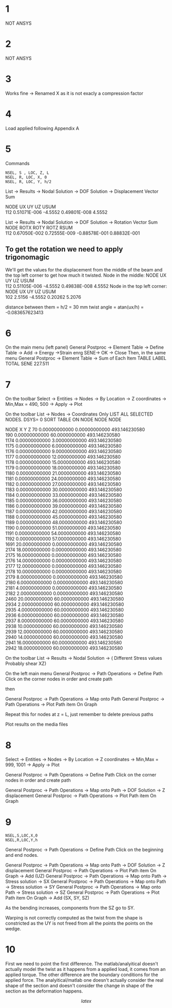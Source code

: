 # 1
NOT ANSYS
# 2
NOT ANSYS
# 3
Works fine -> Renamed X as it is not exacly a compression factor
# 4
Load applied following Appendix A
# 5
Commands
```
NSEL, S , LOC, Z, L
NSEL, R, LOC, X, 0
NSEL, R, LOC, Y, h/2
```
List -> Results -> Nodal Solution -> DOF Solution -> Displacement Vector Sum

NODE       UX               UY              UZ             USUM  
112         0.51071E-006    -4.5552         0.49801E-008   4.5552

List -> Results -> Nodal Solution -> DOF Solution -> Rotation Vector Sum
NODE       ROTX             ROTY            ROTZ           RSUM  
112         0.67050E-002    0.72555E-009    -0.88578E-001  0.88832E-001

## To get the rotation we need to apply trigonomagic
We'll get the values for the displacement from the middle of the beam and the top left corner to get how much it twisted.
Node in the middle:
     NODE       UX           UY           UZ           USUM  
     112        0.51105E-006 -4.5552      0.49838E-008 4.5552 
Node in the top left corner:
    NODE        UX           UY           UZ           USUM  
     102        2.5156      -4.5552       0.20262      5.2076 

distance between them = h/2 = 30 mm
twist angle = atan(ux/h) = -0.083657623413

# 6
On the main menu (left panel)
General Postproc -> Element Table -> Define Table -> Add -> Energy ->Strain enrg SENE-> OK -> Close
Then, in the same menu
General Postproc -> Element Table -> Sum of Each Item
TABLE LABEL     TOTAL
SENE            227.511    
# 7
On the toolbar
Select -> Entities -> Nodes -> By Location -> Z coordinates -> Min,Max = 490, 500 -> Apply -> Plot

On the toolbar
List -> Nodes -> Coordinates Only
 LIST ALL SELECTED NODES.   DSYS=      0
 SORT TABLE ON  NODE  NODE  NODE

   NODE        X                   Y                   Z
       70    0.00000000000         0.00000000000         493.146230580     
      190    0.00000000000         60.0000000000         493.146230580     
     1174    0.00000000000         3.00000000000         493.146230580     
     1175    0.00000000000         6.00000000000         493.146230580     
     1176    0.00000000000         9.00000000000         493.146230580     
     1177    0.00000000000         12.0000000000         493.146230580     
     1178    0.00000000000         15.0000000000         493.146230580     
     1179    0.00000000000         18.0000000000         493.146230580     
     1180    0.00000000000         21.0000000000         493.146230580     
     1181    0.00000000000         24.0000000000         493.146230580     
     1182    0.00000000000         27.0000000000         493.146230580     
     1183    0.00000000000         30.0000000000         493.146230580     
     1184    0.00000000000         33.0000000000         493.146230580     
     1185    0.00000000000         36.0000000000         493.146230580     
     1186    0.00000000000         39.0000000000         493.146230580     
     1187    0.00000000000         42.0000000000         493.146230580     
     1188    0.00000000000         45.0000000000         493.146230580     
     1189    0.00000000000         48.0000000000         493.146230580     
     1190    0.00000000000         51.0000000000         493.146230580     
     1191    0.00000000000         54.0000000000         493.146230580     
     1192    0.00000000000         57.0000000000         493.146230580     
     1691    20.0000000000         0.00000000000         493.146230580     
     2174    18.0000000000         0.00000000000         493.146230580     
     2175    16.0000000000         0.00000000000         493.146230580     
     2176    14.0000000000         0.00000000000         493.146230580     
     2177    12.0000000000         0.00000000000         493.146230580     
     2178    10.0000000000         0.00000000000         493.146230580     
     2179    8.00000000000         0.00000000000         493.146230580     
     2180    6.00000000000         0.00000000000         493.146230580     
     2181    4.00000000000         0.00000000000         493.146230580     
     2182    2.00000000000         0.00000000000         493.146230580     
     2460    20.0000000000         60.0000000000         493.146230580     
     2934    2.00000000000         60.0000000000         493.146230580     
     2935    4.00000000000         60.0000000000         493.146230580     
     2936    6.00000000000         60.0000000000         493.146230580     
     2937    8.00000000000         60.0000000000         493.146230580     
     2938    10.0000000000         60.0000000000         493.146230580     
     2939    12.0000000000         60.0000000000         493.146230580     
     2940    14.0000000000         60.0000000000         493.146230580     
     2941    16.0000000000         60.0000000000         493.146230580     
     2942    18.0000000000         60.0000000000         493.146230580     


On the toolbar
List -> Results -> Nodal Solution -> ( Different Stress values Probably shear XZ)

On the left main menu
General Postproc -> Path Operations -> Define Path
Click on the corner nodes in order and create path

then

General Postproc -> Path Operations -> Map onto Path 
General Postproc -> Path Operations -> Plot Path item On Graph

Repeat this for nodes at z = L, just remember to delete previous paths

Plot results on the media files

# 8

Select -> Entities -> Nodes -> By Location -> Z coordinates -> Min,Max = 999, 1001 -> Apply -> Plot

General Postproc -> Path Operations -> Define Path
Click on the corner nodes in order and create path

General Postproc -> Path Operations -> Map onto Path -> DOF Solution -> Z displacement
General Postproc -> Path Operations -> Plot Path item On Graph

# 9
```
NSEL,S,LOC,X,0
NSEL,R,LOC,Y,h
```

General Postproc -> Path Operations -> Define Path
Click on the beginning and end nodes.

General Postproc -> Path Operations -> Map onto Path -> DOF Solution -> Z displacement
General Postproc -> Path Operations -> Plot Path item On Graph -> Add (UZ)
General Postproc -> Path Operations -> Map onto Path -> Stress solution -> SX
General Postproc -> Path Operations -> Map onto Path -> Stress solution -> SY
General Postproc -> Path Operations -> Map onto Path -> Stress solution -> SZ
General Postproc -> Path Operations -> Plot Path item On Graph -> Add (SX, SY, SZ)

As the bending increases, components from the SZ go to SY.

Warping is not correctly computed as the twist from the shape is constricted as the UY is not freed from all the points the points on the wedge.
# 10

First we need to point the first difference. The matlab/analyitical doesn't actually model the twist as it happens from a applied load, it comes from an applied torque. The other difference are the boundary conditions for the applied force. The analyitical/matlab one doesn't actually consider the real shape of the section and doesn't consider the change in shape of the section as the deformation happens.

$$latex$$